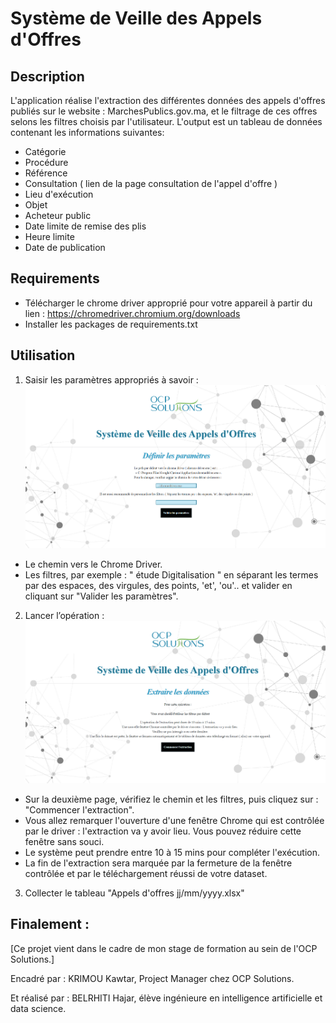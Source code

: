 
# Système de Veille des Appels d'Offres

## Description


L'application réalise l'extraction des différentes données des appels d'offres publiés sur le website : MarchesPublics.gov.ma, et le filtrage de ces offres selons les filtres choisis par l'utilisateur.
L'output est un tableau de données contenant les informations suivantes:
- Catégorie
- Procédure
- Référence
- Consultation ( lien de la page consultation de l'appel d'offre )
- Lieu d'exécution
- Objet
- Acheteur public
- Date limite de remise des plis
- Heure limite
- Date de publication





## Requirements

- Télécharger le chrome driver approprié pour votre appareil à partir du lien :
https://chromedriver.chromium.org/downloads
- Installer les packages de requirements.txt

## Utilisation

1. Saisir les paramètres appropriés à savoir :
![1ère page](https://github.com/Hajariiii/Syst-me-de-Veille-des-Appels-d-Offres/blob/main/1erePage.png?raw=true)
- Le chemin vers le Chrome Driver.
- Les filtres, par exemple : " étude Digitalisation " en séparant les termes par des espaces, des virgules, des points, 'et', 'ou'..
et valider en cliquant sur "Valider les paramètres".

2. Lancer l’opération :
![2ème page](https://github.com/Hajariiii/Syst-me-de-Veille-des-Appels-d-Offres/blob/main/2emePage.png?raw=true)
- Sur la deuxième page, vérifiez le chemin et les filtres, puis cliquez sur : "Commencer l'extraction".
- Vous allez remarquer l'ouverture d'une fenêtre Chrome qui est contrôlée par le driver : l'extraction va y avoir lieu. Vous pouvez réduire cette fenêtre sans souci.
- Le système peut prendre entre 10 à 15 mins pour compléter l'exécution. 
- La fin de l'extraction sera marquée par la fermeture de la fenêtre contrôlée et par le téléchargement réussi de votre dataset.

3. Collecter le tableau "Appels d'offres jj/mm/yyyy.xlsx"


## Finalement :
[Ce projet vient dans le cadre de mon stage de formation au sein de l'OCP Solutions.]

Encadré par : 
KRIMOU Kawtar, Project Manager chez OCP Solutions.

Et réalisé par :
BELRHITI Hajar, élève ingénieure en intelligence artificielle et data science.

